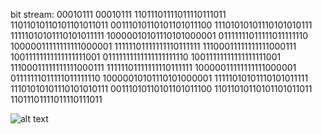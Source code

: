 bit stream: 
00010111 00010111 
11011101111011110111011
11011010110101101011011
00111010110101101011100
11101010101110101010111
11111010101110101011111
10000010101110101000001
01111111011111011111110
10000011111111111000001
11111101111111110111111
11100011111111111000111
10011111111111111111001
01111111111111111111110
10011111111111111111001
11100011111111111000111
11111101111111110111111
10000011111111111000001
01111111011111011111110
10000010101110101000001
11111010101110101011111
11101010101110101010111
00111010110101101011100
11011010110101101011011
11011101111011110111011

![alt text](https://github.com/lizzybrooks/Hex-Memory/images/SammyPicture.png "B&W Picture")
